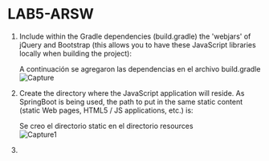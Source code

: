 # LAB5-ARSW

1. Include within the Gradle dependencies (build.gradle) the 'webjars' of jQuery and Bootstrap (this allows you to have these JavaScript libraries locally when building the project):

    A continuación se agregaron las dependencias en el archivo build.gradle
    ![Capture](https://user-images.githubusercontent.com/48154086/75450555-0e89a400-593d-11ea-976c-5e75d7badbf9.PNG)
    
2. Create the directory where the JavaScript application will reside. As SpringBoot is being used, the path to put in the same static content (static Web pages, HTML5 / JS applications, etc.) is:

    Se creo el directorio static en el directorio resources  
    ![Capture1](https://user-images.githubusercontent.com/48154086/75450561-10ebfe00-593d-11ea-9bb4-4e29436c3b79.PNG)

3. 
